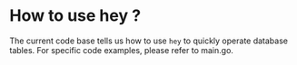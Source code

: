 # How to use hey ?
The current code base tells us how to use `hey` to quickly operate database tables.
For specific code examples, please refer to main.go.